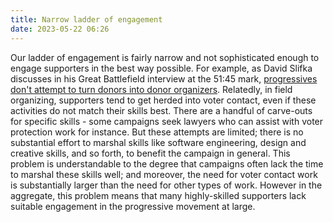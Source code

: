 ```yaml
---
title: Narrow ladder of engagement
date: 2023-05-22 06:26
---
```


Our ladder of engagement is fairly narrow and not sophisticated enough to engage supporters in the best way possible. For example, as David Slifka discusses in his Great Battlefield interview at the 51:45 mark, [progressives don't attempt to turn donors into donor organizers](https://www.resistancedashboard.com/node/1113). Relatedly, in field organizing, supporters tend to get herded into voter contact, even if these activities do not match their skills best. There are a handful of carve-outs for specific skills - some campaigns seek lawyers who can assist with voter protection work for instance. But these attempts are limited; there is no substantial effort to marshal skills like software engineering, design and creative skills, and so forth, to benefit the campaign in general. This problem is understandable to the degree that campaigns often lack the time to marshal these skills well; and moreover, the need for voter contact work is substantially larger than the need for other types of work. However in the aggregate, this problem means that many highly-skilled supporters lack suitable engagement in the progressive movement at large.